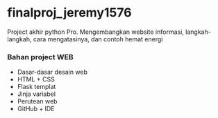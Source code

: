 # finalproj_jeremy1576
Project akhir python Pro. Mengembangkan website informasi, langkah-langkah, cara mengatasinya, dan contoh hemat energi

### Bahan project WEB
- Dasar-dasar desain web
- HTML + CSS
- Flask templat
 - Jinja variabel
 - Perutean web
- GitHub + IDE
